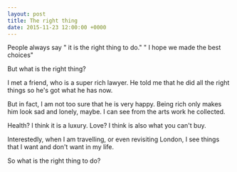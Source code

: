 ```yaml
---
layout: post
title: The right thing
date: 2015-11-23 12:00:00 +0000
---
```


 People always say " it is the right thing to do." " I hope we made the best choices"

 But what is the right thing?

 I met a friend, who is a super rich lawyer. He told me that he did all the right things so he's got what he has now.

 But in fact, I am not too sure that he is very happy. Being rich only makes him look sad and lonely, maybe. I can see from the arts work he collected.

 Health? I think it is a luxury. Love? I think is also what you can't buy.

 Interestedly, when I am travelling, or even revisiting London, I see things that I want and don't want in my life.

 So what is the right thing to do?
